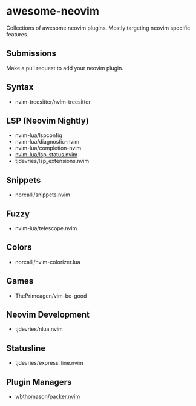# awesome-neovim
Collections of awesome neovim plugins. Mostly targeting neovim specific features.

## Submissions

Make a pull request to add your neovim plugin.

## Syntax

- nvim-treesitter/nvim-treesitter

## LSP (Neovim Nightly)

- nvim-lua/lspconfig
- nvim-lua/diagnostic-nvim
- nvim-lua/completion-nvim
- [nvim-lua/lsp-status.nvim](https://github.com/nvim-lua/lsp-status.nvim)
- tjdevries/lsp_extensions.nvim

## Snippets

- norcalli/snippets.nvim

## Fuzzy

- nvim-lua/telescope.nvim

## Colors

- norcalli/nvim-colorizer.lua

## Games

- ThePrimeagen/vim-be-good

## Neovim Development

- tjdevries/nlua.nvim

## Statusline

- tjdevries/express_line.nvim

## Plugin Managers
- [wbthomason/packer.nvim](https://github.com/wbthomason/packer.nvim)
